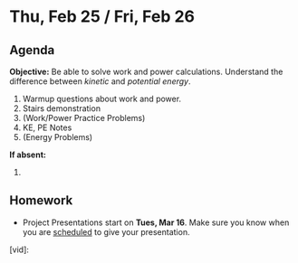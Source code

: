 Thu, Feb 25 / Fri, Feb 26
==================

Agenda
---------
**Objective:** Be able to solve work and power calculations.  Understand the difference between *kinetic* and *potential energy*.

1. Warmup questions about work and power.
2. Stairs demonstration
3. (Work/Power Practice Problems)
4. KE, PE Notes
5. (Energy Problems)

**If absent:**

1. 

Homework 
-------------
- Project Presentations start on **Tues, Mar 16**.  Make sure you know when you are [scheduled][sched] to give your presentation.

[sched]: https://avoncsc-my.sharepoint.com/:x:/g/personal/zjrohrbach_avon-schools_org/EVsn6ZkyMl5JvXYEBYTGRvoBX3OiSecqg16WeqB-1EcFXQ?e=287pOt
[p-23-24]: https://avon.schoology.com/assignment/4710065028/
[vid]:
<!--stackedit_data:
eyJoaXN0b3J5IjpbMTY0MzE0Nzc3NiwtNzA3MjcyNDUsLTE0ND
E4NDUyNzgsMTkyMzc5NzQwNSwtOTg3NDQwMTI3LDU0MTA1MTEz
OSwtNzc0MDczNjg5LDEwMTM4OTE2OTcsLTU4NTgyNDgzLDYxNz
c4MDkwNCwtMTYxNDE5Mjg0LDUxMjY5MzU1NCw5MDc4OTIzNDYs
NjMzNDYzMzU4LDc0NjY0ODAzMCwtNzEwNzA5NDI2LDM1MTkyOD
MxMSwtMTcyOTU2ODY5NSwtMTg2OTE2NTUyOCwxMjkwMTE2NDAz
XX0=
-->